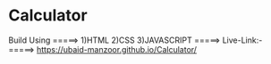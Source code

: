 # Calculator
Build Using 
=====>
1)HTML
2)CSS
3)JAVASCRIPT
=====>
Live-Link:-
=====>
https://ubaid-manzoor.github.io/Calculator/
